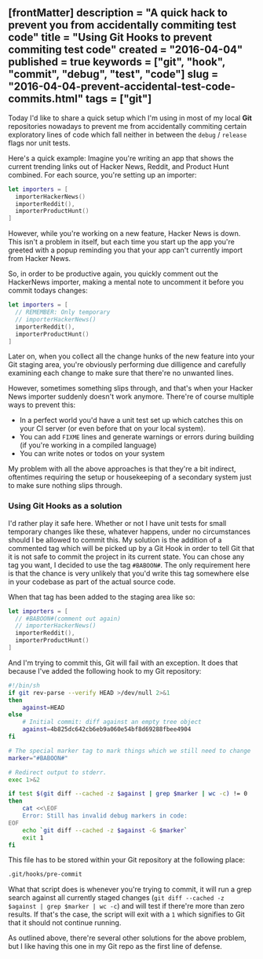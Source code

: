 [frontMatter]
description = "A quick hack to prevent you from accidentally commiting test code"
title = "Using Git Hooks to prevent commiting test code"
created = "2016-04-04"
published = true
keywords = ["git", "hook", "commit", "debug", "test", "code"]
slug = "2016-04-04-prevent-accidental-test-code-commits.html"
tags = ["git"]
---

Today I\'d like to share a quick setup which I\'m using in most of my
local **Git** repositories nowadays to prevent me from accidentally
commiting certain exploratory lines of code which fall neither in
between the `debug` / `release` flags nor unit tests.

Here\'s a quick example: Imagine you\'re writing an app that shows the
current trending links out of Hacker News, Reddit, and Product Hunt
combined. For each source, you\'re setting up an importer:

``` Swift
let importers = [
  importerHackerNews()
  importerReddit(),
  importerProductHunt()
] 
```

However, while you\'re working on a new feature, Hacker News is down.
This isn\'t a problem in itself, but each time you start up the app
you\'re greeted with a popup reminding you that your app can\'t
currently import from Hacker News.

So, in order to be productive again, you quickly comment out the
HackerNews importer, making a mental note to uncomment it before you
commit todays changes:

``` Swift
let importers = [
  // REMEMBER: Only temporary
  // importerHackerNews()
  importerReddit(),
  importerProductHunt()
] 
```

Later on, when you collect all the change hunks of the new feature into
your Git staging area, you\'re obviously performing due dilligence and
carefully examining each change to make sure that there\'re no unwanted
lines.

However, sometimes something slips through, and that\'s when your Hacker
News importer suddenly doesn\'t work anymore. There\'re of course
multiple ways to prevent this:

-   In a perfect world you\'d have a unit test set up which catches this
    on your CI server (or even before that on your local system).
-   You can add `FIXME` lines and generate warnings or errors during
    building (if you\'re working in a compiled language)
-   You can write notes or todos on your system

My problem with all the above approaches is that they\'re a bit
indirect, oftentimes requiring the setup or housekeeping of a secondary
system just to make sure nothing slips through.

### Using Git Hooks as a solution

I\'d rather play it safe here. Whether or not I have unit tests for
small temporary changes like these, whatever happens, under no
circumstances should I be allowed to commit this. My solution is the
addition of a commented tag which will be picked up by a Git Hook in
order to tell Git that it is not safe to commit the project in its
current state. You can chose any tag you want, I decided to use the tag
`#BABOON#`. The only requirement here is that the chance is very
unlikely that you\'d write this tag somewhere else in your codebase as
part of the actual source code.

When that tag has been added to the staging area like so:

``` Swift
let importers = [
  // #BABOON#(comment out again)
  // importerHackerNews()
  importerReddit(),
  importerProductHunt()
] 
```

And I\'m trying to commit this, Git will fail with an exception. It does
that because I\'ve added the following hook to my Git repository:

``` bash
#!/bin/sh
if git rev-parse --verify HEAD >/dev/null 2>&1
then
    against=HEAD
else
    # Initial commit: diff against an empty tree object
    against=4b825dc642cb6eb9a060e54bf8d69288fbee4904
fi

# The special marker tag to mark things which we still need to change
marker="#BABOON#"

# Redirect output to stderr.
exec 1>&2

if test $(git diff --cached -z $against | grep $marker | wc -c) != 0 
then
    cat <<\EOF
    Error: Still has invalid debug markers in code:
EOF
    echo `git diff --cached -z $against -G $marker`
    exit 1
fi
```

This file has to be stored within your Git repository at the following
place:

``` bash
.git/hooks/pre-commit
```

What that script does is whenever you\'re trying to commit, it will run
a grep search against all currently staged changes
(`git diff --cached -z $against | grep $marker | wc -c`) and will test
if there\'re more than zero results. If that\'s the case, the script
will exit with a `1` which signifies to Git that it should not continue
running.

As outlined above, there\'re several other solutions for the above
problem, but I like having this one in my Git repo as the first line of
defense.

